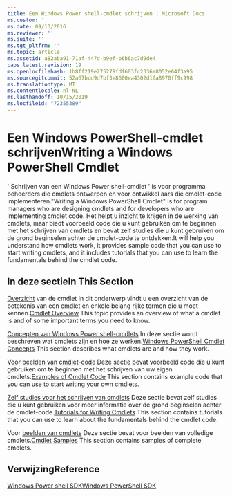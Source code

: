 ```yaml
---
title: Een Windows Power shell-cmdlet schrijven | Microsoft Docs
ms.custom: ''
ms.date: 09/13/2016
ms.reviewer: ''
ms.suite: ''
ms.tgt_pltfrm: ''
ms.topic: article
ms.assetid: a82aba91-71af-447d-b9ef-b6b6ac7d9de4
caps.latest.revision: 19
ms.openlocfilehash: 1b8ff219e275279fdf603fc2336a8052e64f3a95
ms.sourcegitcommit: 52a67bcd9d7bf3e8600ea4302d1fa8970ff9c998
ms.translationtype: MT
ms.contentlocale: nl-NL
ms.lasthandoff: 10/15/2019
ms.locfileid: "72355389"
---
```

# <a name="writing-a-windows-powershell-cmdlet"></a><span data-ttu-id="4dc91-102">Een Windows PowerShell-cmdlet schrijven</span><span class="sxs-lookup"><span data-stu-id="4dc91-102">Writing a Windows PowerShell Cmdlet</span></span>

<span data-ttu-id="4dc91-103">' Schrijven van een Windows Power shell-cmdlet ' is voor programma beheerders die cmdlets ontwerpen en voor ontwikkel aars die cmdlet-code implementeren.</span><span class="sxs-lookup"><span data-stu-id="4dc91-103">"Writing a Windows PowerShell Cmdlet" is for program managers who are designing cmdlets and for developers who are implementing cmdlet code.</span></span> <span data-ttu-id="4dc91-104">Het helpt u inzicht te krijgen in de werking van cmdlets, maar biedt voorbeeld code die u kunt gebruiken om te beginnen met het schrijven van cmdlets en bevat zelf studies die u kunt gebruiken om de grond beginselen achter de cmdlet-code te ontdekken.</span><span class="sxs-lookup"><span data-stu-id="4dc91-104">It will help you understand how cmdlets work, it provides sample code that you can use to start writing cmdlets, and it includes tutorials that you can use to learn the fundamentals behind the cmdlet code.</span></span>

## <a name="in-this-section"></a><span data-ttu-id="4dc91-105">In deze sectie</span><span class="sxs-lookup"><span data-stu-id="4dc91-105">In This Section</span></span>

<span data-ttu-id="4dc91-106">[Overzicht](./cmdlet-overview.md) van de cmdlet In dit onderwerp vindt u een overzicht van de betekenis van een cmdlet en enkele belang rijke termen die u moet kennen.</span><span class="sxs-lookup"><span data-stu-id="4dc91-106">[Cmdlet Overview](./cmdlet-overview.md) This topic provides an overview of what a cmdlet is and of some important terms you need to know.</span></span>

<span data-ttu-id="4dc91-107">[Concepten van Windows Power shell-cmdlets](./windows-powershell-cmdlet-concepts.md) In deze sectie wordt beschreven wat cmdlets zijn en hoe ze werken.</span><span class="sxs-lookup"><span data-stu-id="4dc91-107">[Windows PowerShell Cmdlet Concepts](./windows-powershell-cmdlet-concepts.md) This section describes what cmdlets are and how they work.</span></span>

<span data-ttu-id="4dc91-108">[Voor beelden van cmdlet-code](./examples-of-cmdlet-code.md) Deze sectie bevat voorbeeld code die u kunt gebruiken om te beginnen met het schrijven van uw eigen cmdlets.</span><span class="sxs-lookup"><span data-stu-id="4dc91-108">[Examples of Cmdlet Code](./examples-of-cmdlet-code.md) This section contains example code that you can use to start writing your own cmdlets.</span></span>

<span data-ttu-id="4dc91-109">[Zelf studies voor het schrijven van cmdlets](./tutorials-for-writing-cmdlets.md) Deze sectie bevat zelf studies die u kunt gebruiken voor meer informatie over de grond beginselen achter de cmdlet-code.</span><span class="sxs-lookup"><span data-stu-id="4dc91-109">[Tutorials for Writing Cmdlets](./tutorials-for-writing-cmdlets.md) This section contains tutorials that you can use to learn about the fundamentals behind the cmdlet code.</span></span>

<span data-ttu-id="4dc91-110">Voor [beelden van cmdlets](./cmdlet-samples.md) Deze sectie bevat voor beelden van volledige cmdlets.</span><span class="sxs-lookup"><span data-stu-id="4dc91-110">[Cmdlet Samples](./cmdlet-samples.md) This section contains samples of complete cmdlets.</span></span>

## <a name="reference"></a><span data-ttu-id="4dc91-111">Verwijzing</span><span class="sxs-lookup"><span data-stu-id="4dc91-111">Reference</span></span>

[<span data-ttu-id="4dc91-112">Windows Power shell SDK</span><span class="sxs-lookup"><span data-stu-id="4dc91-112">Windows PowerShell SDK</span></span>](../windows-powershell-reference.md)
